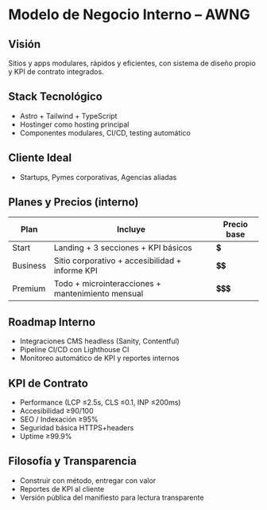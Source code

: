# Modelo de Negocio Interno – AWNG

## Visión
Sitios y apps modulares, rápidos y eficientes, con sistema de diseño propio y KPI de contrato integrados.  

## Stack Tecnológico
- Astro + Tailwind + TypeScript
- Hostinger como hosting principal
- Componentes modulares, CI/CD, testing automático

## Cliente Ideal
- Startups, Pymes corporativas, Agencias aliadas

## Planes y Precios (interno)
| Plan | Incluye | Precio base |
|------|---------|-------------|
| Start | Landing + 3 secciones + KPI básicos | 💲 |
| Business | Sitio corporativo + accesibilidad + informe KPI | 💲💲 |
| Premium | Todo + microinteracciones + mantenimiento mensual | 💲💲💲 |

## Roadmap Interno
- Integraciones CMS headless (Sanity, Contentful)
- Pipeline CI/CD con Lighthouse CI
- Monitoreo automático de KPI y reportes internos

## KPI de Contrato
- Performance (LCP ≤2.5s, CLS ≤0.1, INP ≤200ms)
- Accesibilidad ≥90/100
- SEO / Indexación ≥95%
- Seguridad básica HTTPS+headers
- Uptime ≥99.9%

## Filosofía y Transparencia
- Construir con método, entregar con valor
- Reportes de KPI al cliente
- Versión pública del manifiesto para lectura transparente
